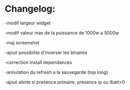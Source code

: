 Changelog:
===

-modif largeur widget

-modif valeur max de la puissance de 1000w a 5000w

-maj screenshot

-ajout possibilite d'inverser les binaires

-correction install dependances

-annulation du refresh a la sauvegarde (top long)

-ajout alerte si presence primaire, presence ip ou Ibatt>0
